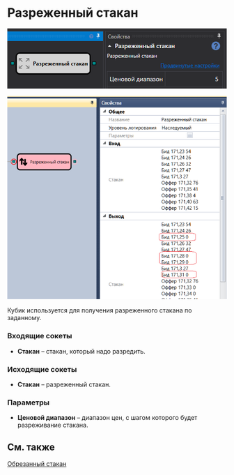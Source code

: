 # Разреженный стакан

![Designer Sparse order book 01](../../../../../../images/designer_sparse_orderbook_01.png)

![Designer Sparse order book 00](../../../../../../images/designer_sparse_orderbook_00.png)

Кубик используется для получения разреженного стакана по заданному.

### Входящие сокеты

- **Стакан** – стакан, который надо разредить.

### Исходящие сокеты

- **Стакан** – разреженный стакан.

### Параметры

- **Ценовой диапазон** – диапазон цен, с шагом которого будет разреживание стакана.

## См. также

[Обрезанный стакан](truncated_order_book.md)
